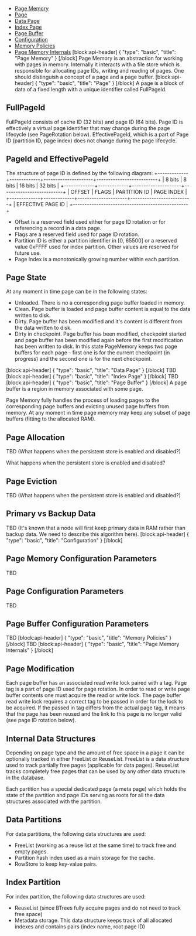 * [Page Memory](doc:page-memory#page-memory)
* [Page](doc:page-memory#page)
* [Data Page](doc:page-memory#data-page) 
* [Index Page](doc:page-memory#index-page)
* [Page Buffer](doc:page-memory#page-buffer)
* [Configuration](doc:page-memory#configuration)
* [Memory Policies](doc:page-memory#memory-policies)
* [Page Memory Internals](doc:page-memory#page-memory-internals)
[block:api-header]
{
  "type": "basic",
  "title": "Page Memory"
}
[/block]
Page Memory is an abstraction for working with pages in memory. Internally it interacts with a file store which is responsible for allocating page IDs, writing and reading of pages. One should distinguish a concept of a page and a page buffer.
[block:api-header]
{
  "type": "basic",
  "title": "Page"
}
[/block]
A page is a block of data of a fixed length with a unique identifier called FullPageId. 


## FullPageId 

FullPageId consists of cache ID (32 bits) and page ID (64 bits). Page ID is effectively a virtual page identifier that may change during the page lifecycle (see PageRotation below). EffectivePageId, which is a part of Page ID (partition ID, page index) does not change during the page lifecycle.

## PageId and EffectivePageId

The structure of page ID is defined by the following diagram:
+-------------+-------------+---------------------+--------------------------+
| 8 bits        |     8 bits   |       16 bits         |         32 bits            |
+-------------+-------------+---------------------+--------------------------+
| OFFSET  |    FLAGS |  PARTITION ID |        PAGE INDEX   |
+-------------+-------------+---------------------+--------------------------+
                                    |            EFFECTIVE PAGE ID            |
                                   +-------------------------------------------------+
* Offset is a reserved field used either for page ID rotation or for referencing a record in a data page.
* Flags are a reserved field used for page ID rotation.
* Partition ID is either a partition identifier in [0, 65500] or a reserved value 0xFFFF used for index partition. Other values are reserved for future use.
* Page Index is a monotonically growing number within each partition.

## Page State

At any moment in time page can be in the following states:
* Unloaded. There is no a corresponding page buffer loaded in memory.
* Clean. Page buffer is loaded and page buffer content is equal to the data written to disk.
* Dirty. Page buffer has been modified and it's content is different from the data written to disk.
* Dirty in checkpoint. Page buffer has been modified, checkpoint started and page buffer has been modified again before the first modification has been written to disk. In this state PageMemory keeps two page buffers for each page - first one is for the current checkpoint (in progress) and the second one is for the next checkpoint.

[block:api-header]
{
  "type": "basic",
  "title": "Data Page"
}
[/block]
TBD
[block:api-header]
{
  "type": "basic",
  "title": "Index Page"
}
[/block]
TBD
[block:api-header]
{
  "type": "basic",
  "title": "Page Buffer"
}
[/block]
A page buffer is a region in memory associated with some page.

Page Memory fully handles the process of loading pages to the corresponding page buffers and evicting unused page buffers from memory. At any moment in time page memory may keep any subset of page buffers (fitting to the allocated RAM).

## Page Allocation

TBD (What happens when the persistent store is enabled and disabled?)

What happens when the persistent store is enabled and disabled?

## Page Eviction

TBD (What happens when the persistent store is enabled and disabled?)

## Primary vs Backup Data

TBD (It's known that a node will first keep primary data in RAM rather than backup data. We need to describe this algorithm​ here). 
[block:api-header]
{
  "type": "basic",
  "title": "Configuration"
}
[/block]
## Page Memory Configuration Parameters

TBD

## Page Configuration Parameters

TBD

## Page Buffer Configuration Parameters

TBD
[block:api-header]
{
  "type": "basic",
  "title": "Memory Policies"
}
[/block]
TBD
[block:api-header]
{
  "type": "basic",
  "title": "Page Memory Internals"
}
[/block]
## Page Modification

Each page buffer has an associated read write lock paired with a tag. Page tag is a part of page ID used for page rotation. In order to read or write page buffer contents one must acquire the read or write lock. The page buffer read write lock requires a correct tag to be passed in order for the lock to be acquired. If the passed in tag differs from the actual page tag, it means that the page has been reused and the link to this page is no longer valid (see page ID rotation below).

## Internal Data Structures

Depending on page type and the amount of free space in a page it can be optionally tracked in either FreeList or ReuseList. FreeList is a data structure used to track partially free pages (applicable for data pages). ReuseList tracks completely free pages that can be used by any other data structure in the database. 

Each partition has a special dedicated page (a meta page) which holds the state of the partition and page IDs serving as roots for all the data structures associated with the partition.

## Data Partitions

For data partitions, the following data structures are used:
* FreeList (working as a reuse list at the same time) to track free and empty pages.
* Partition hash index used as a main storage for the cache.
* RowStore to keep key-value pairs.

## Index Partition

For index partition, the following data structures are used:
* ReuseList (since BTrees fully acquire pages and do not need to track free space)
* Metadata storage. This data structure keeps track of all allocated indexes and contains pairs (index name, root page ID)